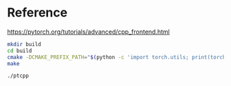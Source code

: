 # Reference

https://pytorch.org/tutorials/advanced/cpp_frontend.html

```bash
mkdir build
cd build
cmake -DCMAKE_PREFIX_PATH="$(python -c 'import torch.utils; print(torch.utils.cmake_prefix_path)')" ..
make
```

```bash
./ptcpp
```
